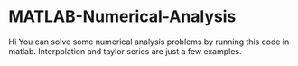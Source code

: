# MATLAB-Numerical-Analysis
Hi
You can solve some numerical analysis problems by running this code in matlab. Interpolation and taylor series are just a few examples.
